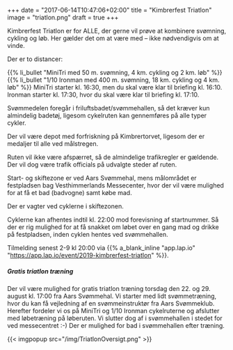 +++
date = "2017-06-14T10:47:06+02:00"
title = "Kimbrerfest Triatlon"
image = "triatlon.png"
draft = true
+++

Kimbrerfest Triatlon er for ALLE, der gerne vil prøve at kombinere svømning, cykling og løb. 
Her gælder det om at være med – ikke nødvendigvis om at vinde.

Der er to distancer:

{{% li_bullet "MiniTri med 50 m. svømning, 4 km. cykling og 2 km. løb" %}}
{{% li_bullet "1/10 Ironman med 400 m. svømning, 18 km. cykling og 4 km. løb" %}}
MiniTri starter kl. 16:30, men du skal være klar til briefing kl. 16:10.
Ironman starter kl. 17:30, hvor du skal være klar til briefing kl. 17:10.

Svømmedelen foregår i friluftsbadet/svømmehallen, så det kræver kun almindelig badetøj, ligesom cykelruten kan gennemføres på alle typer cykler.

Der vil være depot med forfriskning på Kimbrertorvet, ligesom der er medaljer til alle ved målstregen.

Ruten vil ikke være afspærret, så de almindelige trafikregler er gældende. Der vil dog være trafik officials på udvalgte steder af ruten.

Start- og skiftezone er ved Aars Svømmehal, mens målområdet er festpladsen bag Vesthimmerlands Messecenter, hvor der vil være mulighed for at få et bad (badvogne) samt købe mad. 

Der er vagter ved cyklerne i skiftezonen. 

Cyklerne kan afhentes indtil kl. 22:00 mod forevisning af startnummer. 
Så der er rig mulighed for at få snakket om løbet over en gang mad og drikke på festpladsen, inden cyklen hentes ved svømmehallen.

Tilmelding senest 2-9 kl 20:00 via {{% a_blank_inline "app.lap.io" "https://app.lap.io/event/2019-kimbrerfest-triatlon" %}}. 

##### Gratis triatlon træning
Der vil være mulighed for gratis triatlon træning torsdag den 22. og 29. august kl. 17:00 fra Aars Svømmehal.
Vi starter med lidt svømmetræning, hvor du kan få vejledning af en svømmeinstruktør fra Aars Svømmeklub. Herefter fordeler vi os på MiniTri og 1/10 Ironman cykelruterne og afslutter med løbetræning på løberuten. Vi slutter dog af i svømmehallen i stedet for ved messecentret :-) Der er mulighed for bad i svømmehallen efter træning.

{{< imgpopup src="/img/TriatlonOversigt.png" >}}
